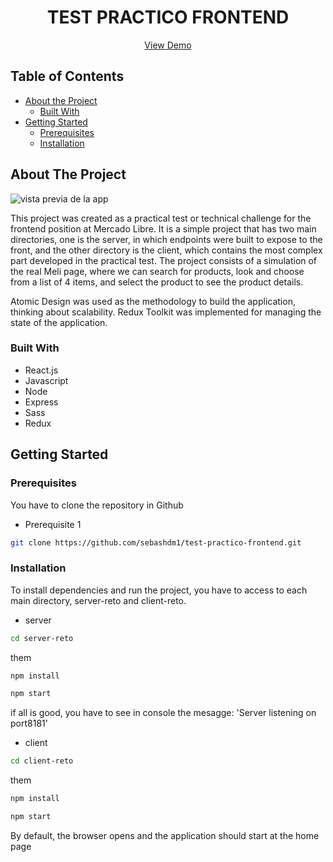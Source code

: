 <!-- Header -->
<h1 align="center">TEST PRACTICO FRONTEND</h1>
<p align="center">
  <a href="https://www.loom.com/share/d82dd6fa6ee0467cbd9b5c3ae81f24be?t=268">View Demo</a>
</p>

<!-- Table of Contents -->
## Table of Contents

* [About the Project](#about-the-project)
  * [Built With](#built-with)
* [Getting Started](#getting-started)
  * [Prerequisites](#prerequisites)
  * [Installation](#installation)

<!-- About the Project -->
## About The Project

![vista previa de la app](https://media.giphy.com/media/v1.Y2lkPTc5MGI3NjExM2U3MGIxZTg4OGQ0NTY0ZGY5ODRlM2UzNmIzNzc1OTk1ODYwY2I1NCZjdD1n/FhtohvShxchXUKFlhM/giphy.gif)

This project was created as a practical test or technical challenge for the frontend position at Mercado Libre. It is a simple project that has two main directories, one is the server, in which endpoints were built to expose to the front, and the other directory is the client, which contains the most complex part developed in the practical test. The project consists of a simulation of the real Meli page, where we can search for products, look and choose from a list of 4 items, and select the product to see the product details.

Atomic Design was used as the methodology to build the application, thinking about scalability. Redux Toolkit was implemented for managing the state of the application.

### Built With

* React.js
* Javascript
* Node
* Express
* Sass
* Redux


<!-- Getting Started -->
## Getting Started

### Prerequisites

You have to clone the repository in Github

* Prerequisite 1
```sh
git clone https://github.com/sebashdm1/test-practico-frontend.git
```

### Installation

To install dependencies and run the project, you have to access to each main directory, server-reto and client-reto.

* server 

```sh
cd server-reto
```
them

```sh
npm install
```

```sh
npm start
```

if all is good, you have to see in console the mesagge: 'Server listening on port8181'


* client


```sh
cd client-reto
```
them

```sh
npm install
```

```sh
npm start
```

By default, the browser opens and the application should start at the home page



